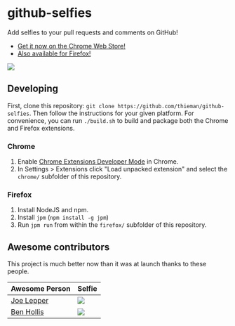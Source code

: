 github-selfies
==============



Add selfies to your pull requests and comments on GitHub!

* [Get it now on the Chrome Web Store!](https://chrome.google.com/webstore/detail/github-selfies/ldnpkdnkgkogfnahcnldaedcoadjbkbl)
* [Also available for Firefox!](https://addons.mozilla.org/en-US/firefox/addon/github-selfies/)

![](http://i.imgur.com/ynB5qov.png)

## Developing

First, clone this repository: `git clone https://github.com/thieman/github-selfies`. Then follow the instructions for your given platform. For convenience, you can run `./build.sh` to build and package both the Chrome and Firefox extensions.

### Chrome

1. Enable [Chrome Extensions Developer Mode](https://developer.chrome.com/extensions/faq#faq-dev-01) in Chrome.
2. In Settings > Extensions click "Load unpacked extension" and select the `chrome/` subfolder of this repository.

### Firefox

1. Install NodeJS and npm.
2. Install `jpm` (`npm install -g jpm`)
3. Run `jpm run` from within the `firefox/` subfolder of this repository.

## Awesome contributors

This project is much better now than it was at launch thanks to these people.

Awesome Person | Selfie
-------------- | ------
[Joe Lepper](http://github.com/joeLepper) | ![](https://camo.githubusercontent.com/fe6f151919b83cb46a4598293e3b26df05391d7a/687474703a2f2f692e696d6775722e636f6d2f615a396972764f2e676966)
[Ben Hollis](http://github.com/bhollis) | ![](https://camo.githubusercontent.com/46f0d405b416184bd9771351c414bce5382ff029/687474703a2f2f692e696d6775722e636f6d2f5a486f756856562e676966)
